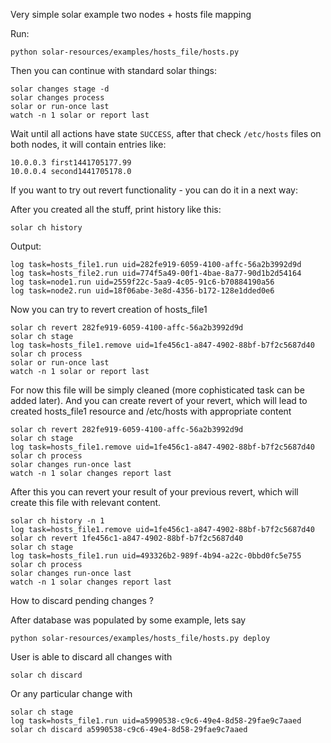 Very simple solar example two nodes + hosts file mapping

Run:

`python solar-resources/examples/hosts_file/hosts.py`

Then you can continue with standard solar things:

```
solar changes stage -d
solar changes process
solar or run-once last
watch -n 1 solar or report last
```

Wait until all actions have state `SUCCESS`,
after that check `/etc/hosts` files on both nodes, it will contain entries like:

```
10.0.0.3 first1441705177.99
10.0.0.4 second1441705178.0
```

If you want to try out revert functionality - you can do it in a next way:

After you created all the stuff, print history like this:

`solar ch history`

Output:

```
log task=hosts_file1.run uid=282fe919-6059-4100-affc-56a2b3992d9d
log task=hosts_file2.run uid=774f5a49-00f1-4bae-8a77-90d1b2d54164
log task=node1.run uid=2559f22c-5aa9-4c05-91c6-b70884190a56
log task=node2.run uid=18f06abe-3e8d-4356-b172-128e1dded0e6
```

Now you can try to revert creation of hosts_file1

```
solar ch revert 282fe919-6059-4100-affc-56a2b3992d9d
solar ch stage
log task=hosts_file1.remove uid=1fe456c1-a847-4902-88bf-b7f2c5687d40
solar ch process
solar or run-once last
watch -n 1 solar or report last
```

For now this file will be simply cleaned (more cophisticated task can be added later).
And you can create revert of your revert, which will lead to created hosts_file1
resource and /etc/hosts with appropriate content

```
solar ch revert 282fe919-6059-4100-affc-56a2b3992d9d
solar ch stage
log task=hosts_file1.remove uid=1fe456c1-a847-4902-88bf-b7f2c5687d40
solar ch process
solar changes run-once last
watch -n 1 solar changes report last
```

After this you can revert your result of your previous revert, which will
create this file with relevant content.

```
solar ch history -n 1
log task=hosts_file1.remove uid=1fe456c1-a847-4902-88bf-b7f2c5687d40
solar ch revert 1fe456c1-a847-4902-88bf-b7f2c5687d40
solar ch stage
log task=hosts_file1.run uid=493326b2-989f-4b94-a22c-0bbd0fc5e755
solar ch process
solar changes run-once last
watch -n 1 solar changes report last
```

How to discard pending changes ?

After database was populated by some example, lets say
```
python solar-resources/examples/hosts_file/hosts.py deploy
```

User is able to discard all changes with
```
solar ch discard
```

Or any particular change with
```
solar ch stage
log task=hosts_file1.run uid=a5990538-c9c6-49e4-8d58-29fae9c7aaed
solar ch discard a5990538-c9c6-49e4-8d58-29fae9c7aaed
```

